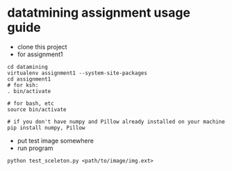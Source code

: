 # datatmining assignment usage guide
* clone this project
* for assignment1
```
cd datamining
virtualenv assignment1 --system-site-packages
cd assignment1
# for ksh:
. bin/activate

# for bash, etc
source bin/activate

# if you don't have numpy and Pillow already installed on your machine
pip install numpy, Pillow
```
* put test image somewhere
* run program
```
python test_sceleton.py <path/to/image/img.ext>
```